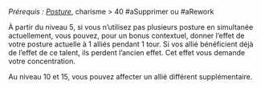 *Prérequis : [Posture](../../1.%20Talent%20de%20base/Posture.md)*, charisme > 40
#aSupprimer ou #aRework 

À partir du niveau 5, si vous n’utilisez pas plusieurs posture en simultanée actuellement, vous pouvez, pour un bonus contextuel, donner l’effet de votre posture actuelle à 1 alliés pendant 1 tour. Si vos allié bénéficient déjà de l’effet de ce talent, ils perdent l’ancien effet. Cet effet vous demande votre concentration.

Au niveau 10 et 15, vous pouvez affecter un allié différent supplémentaire.